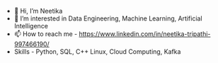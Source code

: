 - 👋 Hi, I’m Neetika
- 👀 I’m interested in Data Engineering, Machine Learning, Artificial Intelligence
- 📫 How to reach me - https://www.linkedin.com/in/neetika-tripathi-997466190/
- Skills - Python, SQL, C++ Linux, Cloud Computing, Kafka

<!---
nitri166/nitri166 is a ✨ special ✨ repository because its `README.md` (this file) appears on your GitHub profile.
You can click the Preview link to take a look at your changes.
--->
